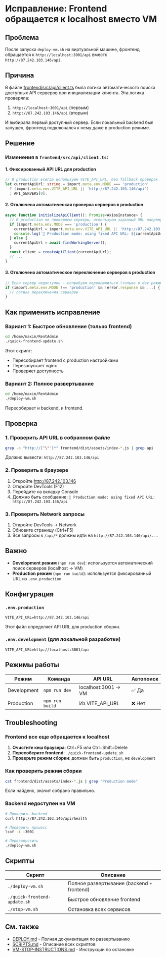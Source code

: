 # Исправление: Frontend обращается к localhost вместо VM

## Проблема

После запуска `deploy-vm.sh` на виртуальной машине, фронтенд обращается к `http://localhost:3001/api` вместо `http://87.242.103.146/api`.

## Причина

В файле [frontend/src/api/client.ts](frontend/src/api/client.ts) была логика автоматического поиска доступных API серверов при инициализации клиента. Эта логика проверяла:

1. `http://localhost:3001/api` (первым)
2. `http://87.242.103.146/api` (вторым)

И выбирала первый доступный сервер. Если локальный backend был запущен, фронтенд подключался к нему даже в production режиме.

## Решение

### Изменения в `frontend/src/api/client.ts`:

#### 1. Фиксированный API URL для production

```typescript
// В production всегда используем VITE_API_URL, без fallback проверок
let currentApiUrl: string = import.meta.env.MODE === 'production'
  ? (import.meta.env.VITE_API_URL || 'http://87.242.103.146/api')
  : API_SERVERS[0];
```

#### 2. Отключена автоматическая проверка серверов в production

```typescript
async function initializeApiClient(): Promise<AxiosInstance> {
  // В production не проверяем серверы, используем заданный URL напрямую
  if (import.meta.env.MODE === 'production') {
    currentApiUrl = import.meta.env.VITE_API_URL || 'http://87.242.103.146/api';
    console.log(`🔧 Production mode: using fixed API URL: ${currentApiUrl}`);
  } else {
    currentApiUrl = await findWorkingServer();
  }
  const client = createApiClient(currentApiUrl);
  // ...
}
```

#### 3. Отключено автоматическое переключение серверов в production

```typescript
// Если сервер недоступен - попробуем переключиться (только в dev режиме)
if (import.meta.env.MODE !== 'production' && !error.response && ...) {
  // логика переключения серверов
}
```

## Как применить исправление

### Вариант 1: Быстрое обновление (только frontend)

```bash
cd /home/maxim/RentAdmin
./quick-frontend-update.sh
```

Этот скрипт:
- Пересобирает frontend с production настройками
- Перезапускает nginx
- Проверяет доступность

### Вариант 2: Полное развертывание

```bash
cd /home/maxim/RentAdmin
./deploy-vm.sh
```

Пересобирает и backend, и frontend.

## Проверка

### 1. Проверить API URL в собранном файле

```bash
grep -o "http://[^\"']*" frontend/dist/assets/index-*.js | grep api
```

Должно вывести: `http://87.242.103.146/api`

### 2. Проверить в браузере

1. Откройте http://87.242.103.146
2. Откройте DevTools (F12)
3. Перейдите на вкладку Console
4. Должно быть сообщение: `🔧 Production mode: using fixed API URL: http://87.242.103.146/api`

### 3. Проверить Network запросы

1. Откройте DevTools → Network
2. Обновите страницу (Ctrl+F5)
3. Все запросы к `/api/*` должны идти на `http://87.242.103.146/api/...`

## Важно

- **Development режим** (`npm run dev`): используется автоматический поиск серверов (localhost → VM)
- **Production режим** (`npm run build`): используется фиксированный URL из `.env.production`

## Конфигурация

### `.env.production`

```env
VITE_API_URL=http://87.242.103.146/api
```

Этот файл определяет API URL для production сборки.

### `.env.development` (для локальной разработки)

```env
VITE_API_URL=http://localhost:3001/api
```

## Режимы работы

| Режим | Команда | API URL | Автопоиск |
|-------|---------|---------|-----------|
| Development | `npm run dev` | localhost:3001 → VM | ✅ Да |
| Production | `npm run build` | Из VITE_API_URL | ❌ Нет |

## Troubleshooting

### Frontend все еще обращается к localhost

1. **Очистите кеш браузера**: Ctrl+F5 или Ctrl+Shift+Delete
2. **Пересоберите frontend**: `./quick-frontend-update.sh`
3. **Проверьте режим сборки**: должен быть `production`, не `development`

### Как проверить режим сборки

```bash
cat frontend/dist/assets/index-*.js | grep "Production mode"
```

Если найдено, значит собрано правильно.

### Backend недоступен на VM

```bash
# Проверить backend
curl http://87.242.103.146/api/health

# Проверить процесс
lsof -i :3001

# Перезапустить
./deploy-vm.sh
```

## Скрипты

| Скрипт | Описание |
|--------|----------|
| `./deploy-vm.sh` | Полное развертывание (backend + frontend) |
| `./quick-frontend-update.sh` | Быстрое обновление frontend |
| `./stop-vm.sh` | Остановка всех сервисов |

## См. также

- [DEPLOY.md](DEPLOY.md) - Полная документация по развертыванию
- [SCRIPTS.md](SCRIPTS.md) - Описание всех скриптов
- [VM-STOP-INSTRUCTIONS.md](VM-STOP-INSTRUCTIONS.md) - Инструкции по остановке
